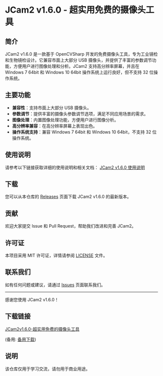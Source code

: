 # JCam2 v1.6.0 - 超实用免费的摄像头工具

## 简介
JCam2 v1.6.0 是一款基于 OpenCVSharp 开发的免费摄像头工具，专为工业镜检和生物镜检设计。它兼容市面上大部分 USB 摄像头，并提供了丰富的参数调节功能，方便用户进行图像处理和分析。JCam2 支持高分辨率屏幕，并且在 Windows 7 64bit 和 Windows 10 64bit 操作系统上运行良好，但不支持 32 位操作系统。

## 主要功能
- **兼容性**：支持市面上大部分 USB 摄像头。
- **参数调节**：提供丰富的摄像头参数调节选项，满足不同应用场景的需求。
- **图像处理**：内置图像处理功能，方便用户进行图像分析。
- **高分辨率兼容**：在高分辨率屏幕上表现出色。
- **操作系统支持**：兼容 Windows 7 64bit 和 Windows 10 64bit，不支持 32 位操作系统。

## 使用说明
请参考以下链接获取详细的使用说明和相关文档：
[JCam2 v1.6.0 使用说明](https://blog.csdn.net/jamie_chu/article/details/111914032)

## 下载
您可以从本仓库的 [Releases](https://github.com/your-repo/releases) 页面下载 JCam2 v1.6.0 的最新版本。

## 贡献
欢迎大家提交 Issue 和 Pull Request，帮助我们改进和完善 JCam2。

## 许可证
本项目采用 MIT 许可证，详情请参阅 [LICENSE](LICENSE) 文件。

## 联系我们
如有任何问题或建议，请通过 [Issues](https://github.com/your-repo/issues) 页面联系我们。

---

感谢您使用 JCam2 v1.6.0！

## 下载链接
[JCam2v1.6.0-超实用免费的摄像头工具](https://pan.quark.cn/s/756c1644e782) 

(备用: [备用下载](https://pan.baidu.com/s/1RYrIFEIaXNSkWgoQXFIUOg?pwd=1234))

## 说明

该仓库仅用于学习交流，请勿用于商业用途。
